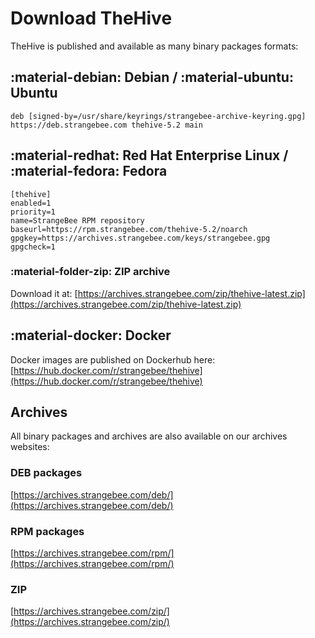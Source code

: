 # Download TheHive

TheHive is published and available as many binary packages formats: 

## :material-debian: Debian / :material-ubuntu: Ubuntu

```text title="/etc/apt/source.list.d/strangebee.list"
deb [signed-by=/usr/share/keyrings/strangebee-archive-keyring.gpg] https://deb.strangebee.com thehive-5.2 main
```

## :material-redhat: Red Hat Enterprise Linux / :material-fedora: Fedora

```text title="/etc/yum.repos.d/strangebee.repo"
[thehive]
enabled=1
priority=1
name=StrangeBee RPM repository
baseurl=https://rpm.strangebee.com/thehive-5.2/noarch
gpgkey=https://archives.strangebee.com/keys/strangebee.gpg
gpgcheck=1
```

### :material-folder-zip: ZIP archive
Download it at: [https://archives.strangebee.com/zip/thehive-latest.zip](https://archives.strangebee.com/zip/thehive-latest.zip)

## :material-docker: Docker
Docker images are published on Dockerhub here: [https://hub.docker.com/r/strangebee/thehive](https://hub.docker.com/r/strangebee/thehive)


## Archives
All binary packages and archives are also available on our archives websites: 

### DEB packages

[https://archives.strangebee.com/deb/](https://archives.strangebee.com/deb/)

### RPM packages

[https://archives.strangebee.com/rpm/](https://archives.strangebee.com/rpm/)

### ZIP

[https://archives.strangebee.com/zip/](https://archives.strangebee.com/zip/)


